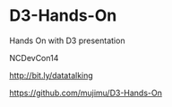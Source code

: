 D3-Hands-On
===========

Hands On with D3 presentation

NCDevCon14

http://bit.ly/datatalking

https://github.com/mujimu/D3-Hands-On
